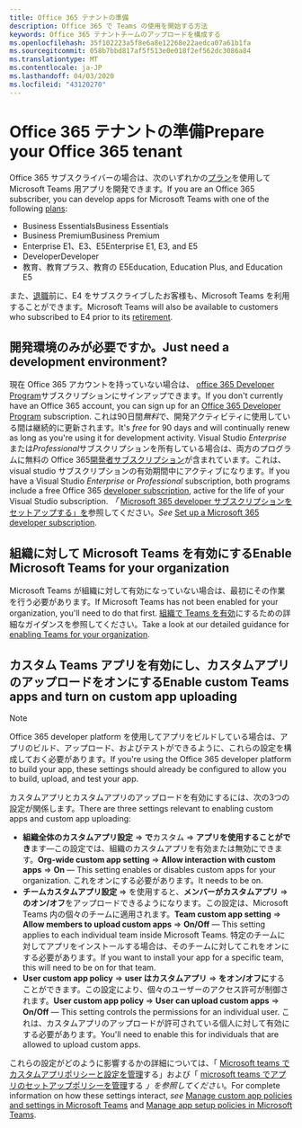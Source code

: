 ```yaml
---
title: Office 365 テナントの準備
description: Office 365 で Teams の使用を開始する方法
keywords: Office 365 テナントチームのアップロードを構成する
ms.openlocfilehash: 35f102223a5f8e6a8e12268e22aedca07a61b1fa
ms.sourcegitcommit: 058b7bbd817af5f513e0e018f2ef562dc3086a84
ms.translationtype: MT
ms.contentlocale: ja-JP
ms.lasthandoff: 04/03/2020
ms.locfileid: "43120270"
---
```

# <a name="prepare-your-office-365-tenant"></a><span data-ttu-id="1d00d-104">Office 365 テナントの準備</span><span class="sxs-lookup"><span data-stu-id="1d00d-104">Prepare your Office 365 tenant</span></span>

<span data-ttu-id="1d00d-105">Office 365 サブスクライバーの場合は、次のいずれかの[プラン](https://products.office.com/business/compare-more-office-365-for-business-plans)を使用して Microsoft Teams 用アプリを開発できます。</span><span class="sxs-lookup"><span data-stu-id="1d00d-105">If you are an Office 365 subscriber, you can develop apps for Microsoft Teams with one of the following [plans](https://products.office.com/business/compare-more-office-365-for-business-plans):</span></span>

* <span data-ttu-id="1d00d-106">Business Essentials</span><span class="sxs-lookup"><span data-stu-id="1d00d-106">Business Essentials</span></span>
* <span data-ttu-id="1d00d-107">Business Premium</span><span class="sxs-lookup"><span data-stu-id="1d00d-107">Business Premium</span></span>
* <span data-ttu-id="1d00d-108">Enterprise E1、E3、E5</span><span class="sxs-lookup"><span data-stu-id="1d00d-108">Enterprise E1, E3, and E5</span></span>
* <span data-ttu-id="1d00d-109">Developer</span><span class="sxs-lookup"><span data-stu-id="1d00d-109">Developer</span></span>
* <span data-ttu-id="1d00d-110">教育、教育プラス、教育の E5</span><span class="sxs-lookup"><span data-stu-id="1d00d-110">Education, Education Plus, and Education E5</span></span>

<span data-ttu-id="1d00d-111">また、[退職](https://support.office.com//article/important-information-for-office-365-enterprise-e4-customers-f9572348-43a2-43fa-a3d8-3b6c9c042147)前に、E4 をサブスクライブしたお客様も、Microsoft Teams を利用することができます。</span><span class="sxs-lookup"><span data-stu-id="1d00d-111">Microsoft Teams will also be available to customers who subscribed to E4 prior to its [retirement](https://support.office.com//article/important-information-for-office-365-enterprise-e4-customers-f9572348-43a2-43fa-a3d8-3b6c9c042147).</span></span>

## <a name="just-need-a-development-environment"></a><span data-ttu-id="1d00d-112">開発環境のみが必要ですか。</span><span class="sxs-lookup"><span data-stu-id="1d00d-112">Just need a development environment?</span></span>

<span data-ttu-id="1d00d-113">現在 Office 365 アカウントを持っていない場合は、 [office 365 Developer Program](https://developer.microsoft.com/microsoft-365/dev-program)サブスクリプションにサインアップできます。</span><span class="sxs-lookup"><span data-stu-id="1d00d-113">If you don't currently have an Office 365 account, you can sign up for an [Office 365 Developer Program](https://developer.microsoft.com/microsoft-365/dev-program) subscription.</span></span> <span data-ttu-id="1d00d-114">これは90日間*無料*で、開発アクティビティに使用している間は継続的に更新されます。</span><span class="sxs-lookup"><span data-stu-id="1d00d-114">It's *free* for 90 days and will continually renew as long as you're using it for development activity.</span></span> <span data-ttu-id="1d00d-115">Visual Studio *Enterprise*または*Professional*サブスクリプションを所有している場合は、両方のプログラムに無料の Office 365[開発者サブスクリプション](https://aka.ms/MyVisualStudioBenefits)が含まれています。これは、visual studio サブスクリプションの有効期間中にアクティブになります。</span><span class="sxs-lookup"><span data-stu-id="1d00d-115">If you have a Visual Studio *Enterprise* or *Professional* subscription, both programs include a free Office 365 [developer subscription](https://aka.ms/MyVisualStudioBenefits), active for the life of your Visual Studio subscription.</span></span> <span data-ttu-id="1d00d-116">*「* [Microsoft 365 developer サブスクリプションをセットアップする」を](https://docs.microsoft.com/office/developer-program/office-365-developer-program-get-started)参照してください。</span><span class="sxs-lookup"><span data-stu-id="1d00d-116">*See* [Set up a Microsoft 365 developer subscription](https://docs.microsoft.com/office/developer-program/office-365-developer-program-get-started).</span></span>

## <a name="enable-microsoft-teams-for-your-organization"></a><span data-ttu-id="1d00d-117">組織に対して Microsoft Teams を有効にする</span><span class="sxs-lookup"><span data-stu-id="1d00d-117">Enable Microsoft Teams for your organization</span></span>

<span data-ttu-id="1d00d-118">Microsoft Teams が組織に対して有効になっていない場合は、最初にその作業を行う必要があります。</span><span class="sxs-lookup"><span data-stu-id="1d00d-118">If Microsoft Teams has not been enabled for your organization, you'll need to do that first.</span></span> <span data-ttu-id="1d00d-119">[組織で Teams を有効](https://docs.microsoft.com/microsoftteams/enable-features-office-365)にするための詳細なガイダンスを参照してください。</span><span class="sxs-lookup"><span data-stu-id="1d00d-119">Take a look at our detailed guidance for [enabling Teams for your organization](https://docs.microsoft.com/microsoftteams/enable-features-office-365).</span></span>

## <a name="enable-custom-teams-apps-and-turn-on-custom-app-uploading"></a><span data-ttu-id="1d00d-120">カスタム Teams アプリを有効にし、カスタムアプリのアップロードをオンにする</span><span class="sxs-lookup"><span data-stu-id="1d00d-120">Enable custom Teams apps and turn on custom app uploading</span></span>

> [!Note] 
> <span data-ttu-id="1d00d-121">Office 365 developer platform を使用してアプリをビルドしている場合は、アプリのビルド、アップロード、およびテストができるように、これらの設定を構成しておく必要があります。</span><span class="sxs-lookup"><span data-stu-id="1d00d-121">If you're using the Office 365 developer platform to build your app, these settings should already be configured to allow you to build, upload, and test your app.</span></span>

<span data-ttu-id="1d00d-122">カスタムアプリとカスタムアプリのアップロードを有効にするには、次の3つの設定が関係します。</span><span class="sxs-lookup"><span data-stu-id="1d00d-122">There are three settings relevant to enabling custom apps and custom app uploading:</span></span>

* <span data-ttu-id="1d00d-123">**組織全体のカスタムアプリ設定** => **で**カスタム => **アプリを使用することができ**ます—この設定では、組織のカスタムアプリを有効または無効にできます。</span><span class="sxs-lookup"><span data-stu-id="1d00d-123">**Org-wide custom app setting** => **Allow interaction with custom apps** => **On** — This setting enables or disables custom apps for your organization.</span></span> <span data-ttu-id="1d00d-124">これをオンにする必要があります。</span><span class="sxs-lookup"><span data-stu-id="1d00d-124">It needs to be on.</span></span> 
* <span data-ttu-id="1d00d-125">**チームカスタムアプリ設定** => を使用すると、**メンバーがカスタムアプリ** => **のオン/オフ**をアップロードできるようになります。この設定は、Microsoft Teams 内の個々のチームに適用されます。</span><span class="sxs-lookup"><span data-stu-id="1d00d-125">**Team custom app setting** => **Allow members to upload custom apps** => **On/Off** — This setting applies to each individual team inside Microsoft Teams.</span></span> <span data-ttu-id="1d00d-126">特定のチームに対してアプリをインストールする場合は、そのチームに対してこれをオンにする必要があります。</span><span class="sxs-lookup"><span data-stu-id="1d00d-126">If you want to install your app for a specific team, this will need to be on for that team.</span></span>
* <span data-ttu-id="1d00d-127">**User custom app policy** => **user はカスタムアプリ** => **をオン/オフに**することができます。この設定により、個々のユーザーのアクセス許可が制御されます。</span><span class="sxs-lookup"><span data-stu-id="1d00d-127">**User custom app policy** => **User can upload custom apps** => **On/Off** — This setting controls the permissions for an individual user.</span></span> <span data-ttu-id="1d00d-128">これは、カスタムアプリのアップロードが許可されている個人に対して有効にする必要があります。</span><span class="sxs-lookup"><span data-stu-id="1d00d-128">You'll need to enable this for individuals that are allowed to upload custom apps.</span></span>

<span data-ttu-id="1d00d-129">これらの設定がどのように影響するかの詳細については、「 [Microsoft teams でカスタムアプリポリシーと設定を管理](https://docs.microsoft.com/microsoftteams/teams-custom-app-policies-and-settings)する」および「 [microsoft teams でアプリのセットアップポリシーを管理](https://docs.microsoft.com/microsoftteams/teams-app-setup-policies)する *」を参照してください*。</span><span class="sxs-lookup"><span data-stu-id="1d00d-129">For complete information on how these settings interact, *see* [Manage custom app policies and settings in Microsoft Teams](https://docs.microsoft.com/microsoftteams/teams-custom-app-policies-and-settings) and [Manage app setup policies in Microsoft Teams](https://docs.microsoft.com/microsoftteams/teams-app-setup-policies).</span></span>
